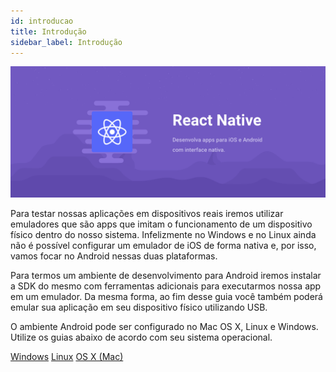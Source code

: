 ```yaml
---
id: introducao
title: Introdução
sidebar_label: Introdução
---
```


![React Native](assets/ambiente-react-native/header.png)

Para testar nossas aplicações em dispositivos reais iremos utilizar emuladores que são apps que imitam o funcionamento de um dispositivo físico dentro do nosso sistema. Infelizmente no Windows e no Linux ainda não é possível configurar um emulador de iOS de forma nativa e, por isso, vamos focar no Android nessas duas plataformas.

Para termos um ambiente de desenvolvimento para Android iremos instalar a SDK do mesmo com ferramentas adicionais para executarmos nossa app em um emulador. Da mesma forma, ao fim desse guia você também poderá emular sua aplicação em seu dispositivo físico utilizando USB.

O ambiente Android pode ser configurado no Mac OS X, Linux e Windows. Utilize os guias abaixo de acordo com seu sistema operacional.

<a class="link-block" href="/docs/ambiente-react-native/android/windows"><i class="fab fa-windows"></i>Windows</a>
<a class="link-block" href="/docs/ambiente-react-native/android/linux"><i class="fab fa-linux"></i>Linux</a>
<a class="link-block" href="/docs/ambiente-react-native/android/macos"><i class="fab fa-apple"></i>OS X (Mac)</a>
